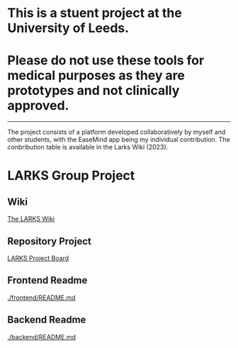 # This is a stuent project at the University of Leeds.
# Please do not use these tools for medical purposes as they are prototypes and not clinically approved.

---
The project consists of a platform developed collaboratively by myself and other students, with the EaseMind app being my individual contribution. The conbribution table is available in the Larks Wiki (2023).
# LARKS Group Project

## Wiki

[The LARKS Wiki](https://github.com/Archie-Adams/larks/wiki)

## Repository Project

[LARKS Project Board](https://github.com/users/Archie-Adams/projects/3)

## Frontend Readme

[./frontend/README.md](./frontend/README.md)

## Backend Readme

[./backend/README.md](./backend/README.md)
